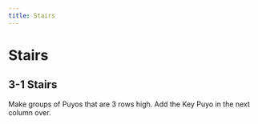 ```yaml
---
title: Stairs
---
```

<!-- <AssetLoader /> -->
# Stairs

## 3-1 Stairs
<ChainImg :importedData="
  [{fieldData: '0000000000000000000000000000000000000000000000000000000RGBY0RGBY00RGBY00RGBY00',
    shadowData: '000000000000000000000000000000000000000000000000000000000000000000000000000000',
    cursorData: '000000000000000000000000000000000000000000000000000000000000000000000000000000',
    arrowData: '0000000000000000000000000000000000000000000000000000000000000000L00000L00000L0',
    autoDrop: false
  }]" :nextQueue="''" :hasCaption="true">Make groups of Puyos that are 3 rows high.</ChainImg>
<ChainImg :importedData="
  [{fieldData: '0000000000000000000000000000000000000000000000000000000RGBY0RGBY00RGBY00RGBY00',
    shadowData: '000000000000000000000000000000000000000000000000000000000000000000000000000000',
    cursorData: '000000000000000000000000000000000000000000000000000000000000000000000000000000',
    arrowData: '0000000000000000000000000000000000000000000000000DDDD0000000000000000000000000',
    autoDrop: false
  }]" :nextQueue="''" :hasCaption="true">Add the Key Puyo in the next column over.</ChainImg>


<Slideshow :importedData="
  [{fieldData: '000000000000000000000000000000000000000000000000000000000000000000000000000000',
    shadowData: '000000000000000000000000000000000000000000000000000000000000000000RB0000RB0000',
    cursorData: '000000000000000000000000000000000000000000000000000000000000000000000000000000',
    arrowData: '000000000000000000000000000000000000000000000000000000000000DD0000000000000000',
    autoDrop: false,
    advanceNext: true,
    slideText: 'Put Puyos of the same color in one column.'
  },
  {
    fieldData: '000000000000000000000000000000000000000000000000000000000000000000R00000R00000',
    shadowData: '000000000000000000000000000000000000000000000000000000000000000000000000000000',
    cursorData: '000000000000000000000000000000000000000000000000000000000000000000000000000000',
    arrowData: '000000000000000000000000000000000000000000000000000000000000000000000000000000',
    autoDrop: false,
    advanceNext: true,
    slideText: '...'
  },
  {
    fieldData: '000000000000000000000000000000000000000000000000000000000000000000RB0000RB0000',
    shadowData: '000000000000000000000000000000000000000000000000000000000000000000000000000000',
    cursorData: '000000000000000000000000000000000000000000000000000000000000000000000000000000',
    arrowData: '000000000000000000000000000000000000000000000000000000000000000000000000000000',
    autoDrop: false,
    advanceNext: false,
    slideText: '...'
  },
  {
    fieldData: '000000000000000000000000000000000000000000000000000000000000000000RB0000RB0000',
    shadowData: '0000000000000000000000000000000000000000000000000000000000000B000000000000G000',
    cursorData: '000000000000000000000000000000000000000000000000000000000000000000000000000000',
    arrowData: '000000000000000000000000000000000000000000000000000000000000000000000000000000',
    autoDrop: false,
    advanceNext: true,
    slideText: 'Split Puyos of different colors across different columns.'
  },
  {
    fieldData: '0000000000000000000000000000000000000000000000000000000000000B0000RB0000RBG000',
    shadowData: '000000000000000000000000000000000000000000000000000000000000000000000000000000',
    cursorData: '000000000000000000000000000000000000000000000000000000000000000000000000000000',
    arrowData: '000000000000000000000000000000000000000000000000000000000000000000000000000000',
    autoDrop: false,
    advanceNext: true,
    slideText: 'Keep repeating that until you have most of the base.'
  },
  {
    fieldData: '0000000000000000000000000000000000000000000000000000000000000B0000RB0000RBGYR0',
    shadowData: '000000000000000000000000000000000000000000000000000000000000000000000000000000',
    cursorData: '000000000000000000000000000000000000000000000000000000000000000000000000000000',
    arrowData: '000000000000000000000000000000000000000000000000000000000000000000000000000000',
    autoDrop: false,
    advanceNext: true,
    slideText: '...'
  },
  {
    fieldData: '0000000000000000000000000000000000000000000000000000000000000B0000RB0YR0RBGYR0',
    shadowData: '000000000000000000000000000000000000000000000000000000000000000000000000000000',
    cursorData: '000000000000000000000000000000000000000000000000000000000000000000000000000000',
    arrowData: '000000000000000000000000000000000000000000000000000000000000000000000000000000',
    autoDrop: false,
    advanceNext: true,
    slideText: '...'
  }]" :nextQueue="'RRBBBGYRRY'" />

<ChainsimModal />